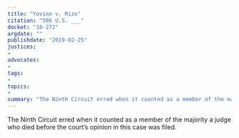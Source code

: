 ```yaml
---
title: "Yovino v. Rizo"
citation: "586 U.S. ___"
docket: "18-272"
argdate: ""
publishdate: "2019-02-25"
justices:
- 
advocates:
- 
tags:
- 
topics:
- 
summary: "The Ninth Circuit erred when it counted as a member of the majority a judge who died before the court’s opinion in this case was filed."
---
```

The Ninth Circuit erred when it counted as a member of the majority a judge who died before the court’s opinion in this case was filed.